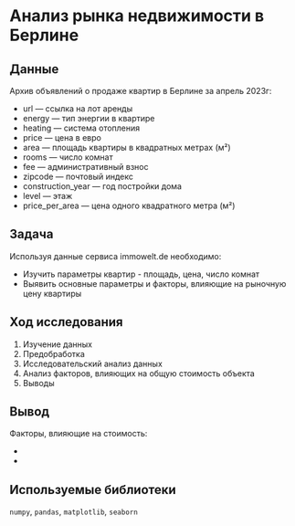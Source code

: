 # Анализ рынка недвижимости в Берлине

## Данные
Архив объявлений о продаже квартир в Берлине за апрель 2023г:

-    url — ссылка на лот аренды
-    energy — тип энергии в квартире
-    heating — система отопления
-    price — цена в евро
-    area — площадь квартиры в квадратных метрах (м²)
-    rooms — число комнат
-    fee — административный взнос
-    zipcode — почтовый индекс
-    construction_year — год постройки дома
-    level — этаж
-    price_per_area — цена одного квадратного метра (м²)

## Задача
Используя данные сервиса immowelt.de необходимо:
- Изучить параметры квартир - площадь, цена, число комнат
- Выявить основные параметры и факторы, влияющие на рыночную цену квартиры

## Ход исследования
1. Изучение данных
2. Предобработка
3. Исследовательский анализ данных
4. Анализ факторов, влияющих на общую стоимость объекта
5. Выводы

## Вывод
Факторы, влияющие на стоимость:

-
-

## Используемые библиотеки
`numpy`, `pandas`, `matplotlib`, `seaborn`
